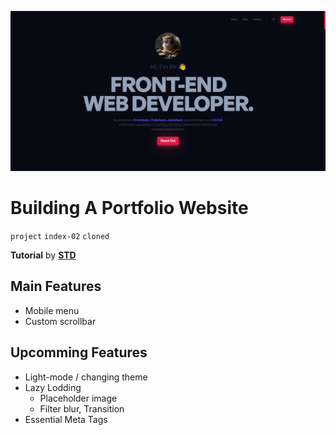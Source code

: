 ![ScreenShot](./public/my-app.png)

# Building A Portfolio Website

`project` `index-02` `cloned`

**Tutorial** by [**STD**](https://www.youtube.com/watch?v=dLDn_k8GmaU "YouTube")

## Main Features

- Mobile menu
- Custom scrollbar

## Upcomming Features

- Light-mode / changing theme
- Lazy Lodding
  - Placeholder image
  - Filter blur, Transition
- Essential Meta Tags
